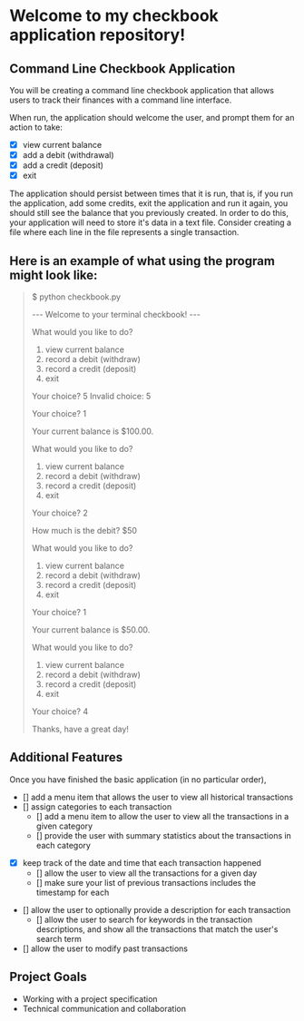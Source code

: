# Welcome to my checkbook application repository!

## Command Line Checkbook Application

You will be creating a command line checkbook application that allows users to track their finances with a command line interface.

When run, the application should welcome the user, and prompt them for an action to take:

- [x] view current balance
- [x] add a debit (withdrawal)
- [x] add a credit (deposit)
- [x] exit

The application should persist between times that it is run, that is, if you run the application, add some credits, exit the application and run it again, you should still see the balance that you previously created. In order to do this, your application will need to store it's data in a text file. Consider creating a file where each line in the file represents a single transaction.

## Here is an example of what using the program might look like:
>
> $ python checkbook.py
>
> --- Welcome to your terminal checkbook! ---
>
> What would you like to do?
>
> 1) view current balance
> 2) record a debit (withdraw)
> 3) record a credit (deposit)
> 4) exit
>
> Your choice? 5
> Invalid choice: 5
>
> Your choice? 1
>
> Your current balance is $100.00.
>
> What would you like to do?
>
> 1) view current balance
> 2) record a debit (withdraw)
> 3) record a credit (deposit)
> 4) exit
>
>Your choice? 2
>
>How much is the debit? $50
>
>What would you like to do?
>
>1) view current balance
> 2) record a debit (withdraw)
> 3) record a credit (deposit)
> 4) exit
>
> Your choice? 1
>
> Your current balance is $50.00.
>
> What would you like to do?
>
> 1) view current balance
> 2) record a debit (withdraw)
> 3) record a credit (deposit)
> 4) exit
>
> Your choice? 4
>
> Thanks, have a great day!

## Additional Features

Once you have finished the basic application (in no particular order),

- [] add a menu item that allows the user to view all historical transactions
- [] assign categories to each transaction
    - [] add a menu item to allow the user to view all the transactions in a given category
    - [] provide the user with summary statistics about the transactions in each category
- [x] keep track of the date and time that each transaction happened
    - [] allow the user to view all the transactions for a given day
    - [] make sure your list of previous transactions includes the timestamp for each
- [] allow the user to optionally provide a description for each transaction
    - [] allow the user to search for keywords in the transaction descriptions, and show all the transactions that match the user's search term
- [] allow the user to modify past transactions

## Project Goals

* Working with a project specification
* Technical communication and collaboration